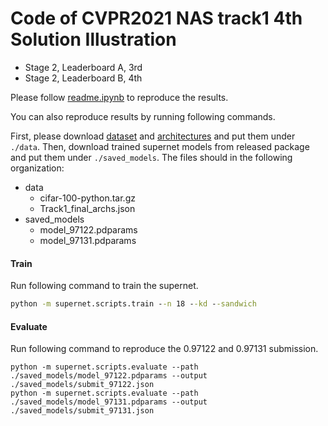 # Code of CVPR2021 NAS track1 4th Solution Illustration

- Stage 2, Leaderboard A, 3rd
- Stage 2, Leaderboard B, 4th

Please follow [readme.ipynb](readme.ipynb) to reproduce the results.

You can also reproduce results by running following commands.

First, please download [dataset](https://aistudio.baidu.com/aistudio/datasetdetail/76994) and [architectures](https://aistudio.baidu.com/aistudio/datasetdetail/73326) and put them under `./data`. Then, download trained supernet models from released package and put them under `./saved_models`. The files should in the following organization:
- data
    - cifar-100-python.tar.gz
    - Track1_final_archs.json
- saved_models
    - model_97122.pdparams
    - model_97131.pdparams

#### Train

Run following command to train the supernet.
```cmd
python -m supernet.scripts.train --n 18 --kd --sandwich
```

#### Evaluate

Run following command to reproduce the 0.97122 and 0.97131 submission.
```
python -m supernet.scripts.evaluate --path ./saved_models/model_97122.pdparams --output ./saved_models/submit_97122.json
python -m supernet.scripts.evaluate --path ./saved_models/model_97131.pdparams --output ./saved_models/submit_97131.json
```